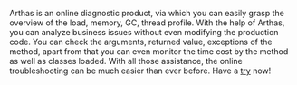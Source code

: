 Arthas is an online diagnostic product, via which you can easily grasp the overview of the load, memory, GC, thread profile. With the help of Arthas, you can analyze business issues without even modifying the production code. You can check the arguments, returned value, exceptions of the method, apart from that you can even monitor the time cost by the method as well as classes loaded. With all those assistance, the online troubleshooting can be much easier than ever before. Have a [try](https://arthas.aliyun.com/doc/index.html) now!
